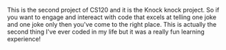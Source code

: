 This is the second project of CS120 and it is the Knock knock project. So if you want to engage and intereact with code that excels at telling one joke and one joke only then you've come to the right place. This is actually the second thing I've ever coded in my life but it was a really fun learning experience!
